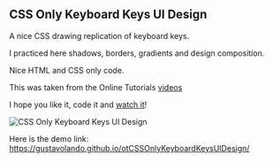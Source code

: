 ## CSS Only Keyboard Keys UI Design

A nice CSS drawing replication of keyboard keys.

I practiced here shadows, borders, gradients and design composition.

Nice HTML and CSS only code.

This was taken from the Online Tutorials [videos](https://www.youtube.com/watch?v=H_vE1mY2j2g)

I hope you like it, code it and [watch it](https://gustavolando.github.io/otCSSOnlyKeyboardKeysUIDesign/)!

![CSS Only Keyboard Keys UI Design](https://gustavolando.github.io/otCSSOnlyKeyboardKeysUIDesign/House%20Drawing.png)

Here is the demo link:  https://gustavolando.github.io/otCSSOnlyKeyboardKeysUIDesign/
